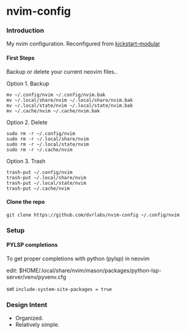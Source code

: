 # nvim-config 

### Introduction

My nvim configuration. 
Reconfigured from [kickstart-modular](https://github.com/dam9000/kickstart-modular.nvim)

#### First Steps

Backup or delete your current neovim files..

Option 1. Backup

```
mv ~/.config/nvim ~/.config/nvim.bak
mv ~/.local/share/nvim ~/.local/share/nvim.bak
mv ~/.local/state/nvim ~/.local/state/nvim.bak
mv ~/.cache/nvim ~/.cache/nvim.bak
```

Option 2. Delete

```
sudo rm -r ~/.config/nvim 
sudo rm -r ~/.local/share/nvim 
sudo rm -r ~/.local/state/nvim 
sudo rm -r ~/.cache/nvim 
```

Option 3. Trash

```
trash-put ~/.config/nvim 
trash-put ~/.local/share/nvim 
trash-put ~/.local/state/nvim 
trash-put ~/.cache/nvim 
```

#### Clone the repo

```
git clone https://github.com/dvrlabs/nvim-config ~/.config/nvim
```

### Setup

#### PYLSP completions

To get proper completions with python (pylsp) in neovim

edit: $HOME/.local/share/nvim/mason/packages/python-lsp-server/venv/pyvenv.cfg

set `include-system-site-packages = true`

### Design Intent
- Organized.
- Relatively simple.
